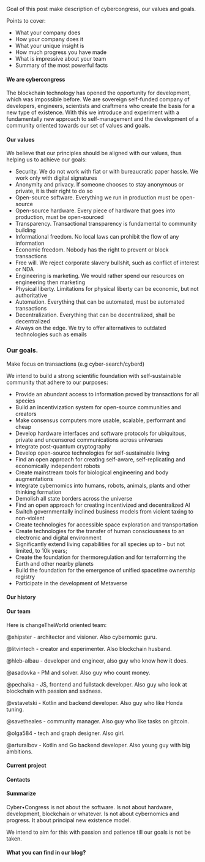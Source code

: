 Goal of this post make description of cybercongress, our values and goals.


Points to cover:
- What your company does
- How your company does it
- What your unique insight is
- How much progress you have made
- What is impressive about your team
- Summary of the most powerful facts

#### We are cybercongress
The blockchain technology has opened the opportunity for development, which was impossible before. We are sovereign self-funded company of developers, engineers, scientists and craftmens who create the basis for a new type of existence. With this we introduce and experiment with a fundamentally new approach to self-management and the development of a community oriented towards our set of values and goals.

#### Our values
We believe that our principles should be aligned with our values, thus helping us to achieve our goals:

- Security. We do not work with fiat or with bureaucratic paper hassle. We work only with digital signatures
- Anonymity and privacy. If someone chooses to stay anonymous or private, it is their right to do so
- Open-source software. Everything we run in production must be open-source
- Open-source hardware. Every piece of hardware that goes into production, must be open-sourced
- Transparency. Transactional transparency is fundamental to community building
- Informational freedom. No local laws can prohibit the flow of any information
- Economic freedom. Nobody has the right to prevent or block transactions
- Free will. We reject corporate slavery bullshit, such as conflict of interest or NDA
- Engineering is marketing. We would rather spend our resources on engineering then marketing
- Physical liberty. Limitations for physical liberty can be economic, but not authoritative
- Automation. Everything that can be automated, must be automated transactions
- Decentralization. Everything that can be decentralized, shall be decentralized
- Always on the edge. We try to offer alternatives to outdated technologies such as emails

### Our goals.
Make focus on transactions (e.g cyber-search/cyberd)

We intend to build a strong scientific foundation with self-sustainable community that adhere to our purposes:

  - Provide an abundant access to information proved by transactions for all species
  - Build an incentivization system for open-source communities and creators
  - Make consensus computers more usable, scalable, performant and cheap
  - Develop hardware interfaces and software protocols for ubiquitous, private and uncensored communications across universes
  - Integrate post-quantum cryptography
  - Develop open-source technologies for self-sustainable living
  - Find an open approach for creating self-aware, self-replicating and economically independent robots
  - Create mainstream tools for biological engineering and body augmentations
  - Integrate cybernomics into humans, robots, animals, plants and other thinking formation
  - Demolish all state borders across the universe
  - Find an open approach for creating incentivized and decentralized AI
  - Switch governmentally inclined business models from violent taxing to non-violent
  - Create technologies for accessible space exploration and transportation
  - Create technologies for the transfer of human consciousness to an electronic and digital environment
  - Significantly extend living capabilities for all species up to - but not limited, to 10k years;
  - Create the foundation for thermoregulation and for terraforming the Earth and other nearby planets
  - Build the foundation for the emergence of unified spacetime ownership registry
  - Participate in the development of Metaverse

#### Our history


#### Our team
Here is changeTheWorld oriented team:

@xhipster - architector and visioner. Also cybernomic guru.

@litvintech - creator and experimenter. Also blockchain husband.

@hleb-albau - developer and engineer, also guy who know how it does.

@asadovka - PM and solver. Also guy who count money.

@pechalka - JS, frontend and fullstack developer. Also guy who look at blockchain with passion and sadness.

@vstavetski - Kotlin and backend developer. Also guy who like Honda tuning.

@savetheales - community manager. Also guy who like tasks on gitcoin.

@olga584 - tech and graph designer. Also girl.

@arturalbov - Kotlin and Go backend developer. Also young guy with big ambitions.


#### Current project


#### Contacts



#### Summarize
Cyber•Congress is not about the software. Is not about hardware, development, blockchain or whatever. Is not about cybernomics and progress. It about principal new existence model.

We intend to aim for this with passion and patience till our goals is not be taken.

#### What you can find in our blog?

